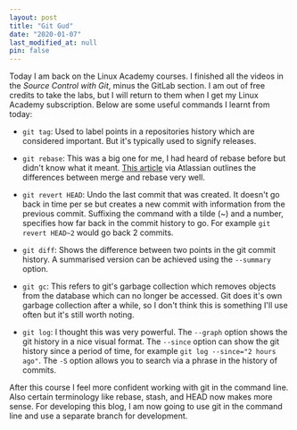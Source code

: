 ```yaml
---
layout: post
title: "Git Gud"
date: "2020-01-07"
last_modified_at: null
pin: false
---
```


Today I am back on the Linux Academy courses. I finished all the videos in the *Source Control with Git*, minus the GitLab section. I am out of free credits to take the labs, but I will return to them when I get my Linux Academy subscription. Below are some useful commands I learnt from today: 

- `git tag`: Used to label points in a repositories history which are considered important. But it's typically used to signify releases.

- `git rebase`: This was a big one for me, I had heard of rebase before but didn't know what it meant. [This article](https://www.atlassian.com/git/tutorials/merging-vs-rebasing) via Atlassian outlines the differences between merge and rebase very well. 

- `git revert HEAD`: Undo the last commit that was created. It doesn't go back in time per se but creates a new commit with information from the previous commit. Suffixing the command with a tilde (~) and a number, specifies how far back in the commit history to go. For example `git revert HEAD~2` would go back 2 commits.

- `git diff`: Shows the difference between two points in the git commit history. A summarised version can be achieved using the `--summary` option.

- `git gc`: This refers to git's garbage collection which removes objects from the database which can no longer be accessed. Git does it's own garbage collection after a while, so I don't think this is something I'll use often but it's still worth noting.

- `git log`: I thought this was very powerful. The `--graph` option shows the git history in a nice visual format. The `--since` option can show the git history since a period of time, for example `git log --since="2 hours ago"`. The `-S` option allows you to search via a phrase in the history of commits.

After this course I feel more confident working with git in the command line. Also certain terminology like rebase, stash, and HEAD now makes more sense. For developing this blog, I am now going to use git in the command line and use a separate branch for development.
